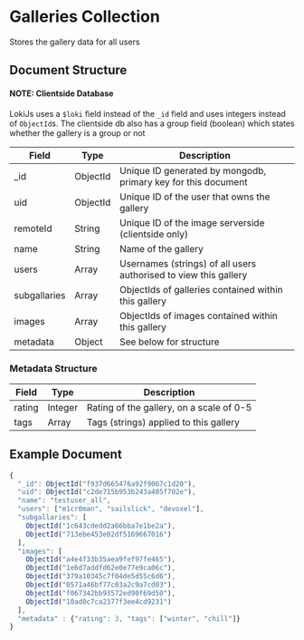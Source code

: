 # Galleries Collection

Stores the gallery data for all users

## Document Structure

#### NOTE: Clientside Database

LokiJs uses a `$loki` field instead of the `_id` field and uses integers
instead of `ObjectId`s. The clientside db also has a group field (boolean) which states
whether the gallery is a group or not

| Field        | Type     | Description                                                      |
|--------------|----------|------------------------------------------------------------------|
| _id          | ObjectId | Unique ID generated by mongodb, primary key for this document    |
| uid          | ObjectId | Unique ID of the user that owns the gallery                      |
| remoteId     | String   | Unique ID of the image serverside (clientside only)              |
| name         | String   | Name of the gallery                                              |
| users        | Array    | Usernames (strings) of all users authorised to view this gallery |
| subgallaries | Array    | ObjectIds of galleries contained within this gallery             |
| images       | Array    | ObjectIds of images contained within this gallery                |
| metadata     | Object   | See below for structure                                          |

### Metadata Structure

| Field        | Type     | Description                                                      |
|--------------|----------|------------------------------------------------------------------|
| rating       | Integer  | Rating of the gallery, on a scale of 0-5                         |
| tags         | Array    | Tags (strings) applied to this gallery                           |

## Example Document

```js
{
  "_id": ObjectId("f937d665476a92f9067c1d20"),
  "uid": ObjectId("c2de715b953b243a405f702e"),
  "name": "testuser_all",
  "users": ["m1cr0man", "sailslick", "devoxel"],
  "subgallaries": [
    ObjectId("1c643cdedd2a66bba7e1be2a"),
    ObjectId("713ebe453e02df5169667016")
  ],
  "images": [
    ObjectId("a4e4f33b35aea9fef97fe465"),
    ObjectId("1e6d7addfd62e0e77e9ca06c"),
    ObjectId("379a10345c7f04de5d55c6d6"),
    ObjectId("0571a46bf77c03a2c9a7cd03"),
    ObjectId("f067342bb93572ed90f69d50"),
    ObjectId("10ad0c7ca2377f3ee4cd9231")
  ],
  "metadata" : {"rating": 3, "tags": ["winter", "chill"]}
}
```
